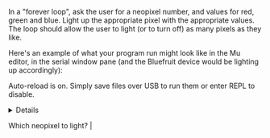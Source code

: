 In a "forever loop", ask the user for a neopixel number, and values for red, green and blue. 
Light up the appropriate pixel with the appropriate values. 
The loop should allow the user to light (or to turn off) as many pixels as they like.

Here's an example of what your program run might look like in the Mu editor, in the serial window pane (and the Bluefruit device would be lighting up accordingly):

Auto-reload is on. Simply save files over USB to run them or enter REPL to disable.

<details>
 code.py output:

Which neopixel to light? 0

Enter a value for red (0-255): 100

Enter a value for green (0-255): 100

Enter a value for blue (0-255): 100




Which neopixel to light? 5

Enter a value for red (0-255): 50

Enter a value for green (0-255): 0

Enter a value for blue (0-255): 150
</details>




Which neopixel to light? |

